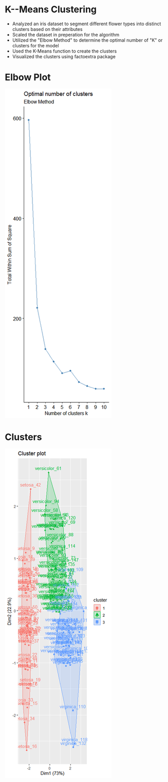 # K--Means Clustering
 
* Analyzed an iris dataset to segment different flower types into distinct clusters based on their attributes 
* Scaled the dataset in preperation for the algorithm
* Utilized the "Elbow Method" to determine the optimal number of "K" or clusters for the model
* Used the K-Means function to create the clusters
* Visualized the clusters using factoextra package

# Elbow Plot
![Elbow Plot](https://github.com/shanenemeth/K--Means-Clustering-/blob/main/elbow%20plot.png)

# Clusters
![Clusters](https://github.com/shanenemeth/K--Means-Clustering-/blob/main/K%20MEANS.png)

